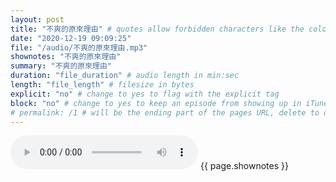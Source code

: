 ```yaml
---
layout: post
title: "不爽的原來理由" # quotes allow forbidden characters like the colon
date: "2020-12-19 09:09:25"
file: "/audio/不爽的原來理由.mp3"
shownotes: "不爽的原來理由"
summary: "不爽的原來理由"
duration: "file_duration" # audio length in min:sec
length: "file_length" # filesize in bytes
explicit: "no" # change to yes to flag with the explicit tag
block: "no" # change to yes to keep an episode from showing up in iTunes
# permalink: /1 # will be the ending part of the pages URL, delete to default to the title
---
```


<audio controls>
<source src="{{site.url}}{{site.baseurl}}{{ page.file }}" type="audio/x-mp3">
Your browser does not support the audio element.
</audio>
{{ page.shownotes }}
